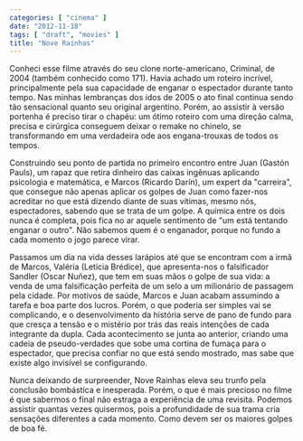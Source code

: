 ```yaml
---
categories: [ "cinema" ]
date: "2012-11-18"
tags: [ "draft", "movies" ]
title: "Nove Rainhas"
---
```

Conheci esse filme através do seu clone norte-americano, Criminal, de
2004 (também conhecido como 171). Havia achado um roteiro incrível,
principalmente pela sua capacidade de enganar o espectador durante tanto
tempo. Nas minhas lembranças dos idos de 2005 o ato final continua sendo
tão sensacional quanto seu original argentino. Porém, ao assistir
à versão portenha é preciso tirar o chapéu: um ótimo roteiro com
uma direção calma, precisa e cirúrgica conseguem deixar o remake no
chinelo, se transformando em uma verdadeira ode aos engana-trouxas de
todos os tempos.

Construindo seu ponto de partida no primeiro encontro entre Juan
(Gastón Pauls), um rapaz que retira dinheiro das caixas ingênuas
aplicando psicologia e matemática, e Marcos (Ricardo Darín), um
expert da "carreira", que consegue não apenas aplicar os golpes de Juan
como fazer-nos acreditar no que está dizendo diante de suas vítimas,
mesmo nós, espectadores, sabendo que se trata de um golpe. A química
entre os dois nunca é completa, pois fica no ar aquele sentimento de
"um está tentando enganar o outro". Não sabemos quem é o enganador,
porque no fundo a cada momento o jogo parece virar.

Passamos um dia na vida desses larápios até que se encontram com a irmã
de Marcos, Valéria (Leticia Brédice), que apresenta-nos o falsificador
Sandler (Oscar Nuñez), que tem em suas mãos o golpe de sua vida: a venda
de uma falsificação perfeita de um selo a um milionário de passagem
pela cidade. Por motivos de saúde, Marcos e Juan acabam assumindo a
tarefa e boa parte dos lucros. Porém, o que poderia ser simples vai
se complicando, e o desenvolvimento da história serve de pano de fundo
para que cresça a tensão e o mistério por trás das reais intenções
de cada integrante da dupla. Cada acontecimento se junta ao anterior,
criando uma cadeia de pseudo-verdades que sobe uma cortina de fumaça
para o espectador, que precisa confiar no que está sendo mostrado,
mas sabe que existe algo invisível se configurando.

Nunca deixando de surpreender, Nove Rainhas eleva seu trunfo pela
conclusão bombástica e inesperada. Porém, o que é mais precioso
no filme é que sabermos o final não estraga a experiência de uma
revisita. Podemos assistir quantas vezes quisermos, pois a profundidade
de sua trama cria sensações diferentes a cada momento. Como devem ser
os maiores golpes de boa fé.

